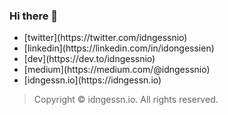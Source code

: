 ### Hi there 👋

<!--
**idongessien/idongessien** is a ✨ _special_ ✨ repository because its `README.md` (this file) appears on your GitHub profile.

Here are some ideas to get you started:

- 🔭 I’m currently working on ...
- 🌱 I’m currently learning ...
- 👯 I’m looking to collaborate on ...
- 🤔 I’m looking for help with ...
- 💬 Ask me about ...
- 📫 How to reach me: ...
- 😄 Pronouns: ...
- ⚡ Fun fact: ...
-->
<ul>
  <li>[twitter](https://twitter.com/idngessnio)</li>
  <li>[linkedin](https://linkedin.com/in/idongessien)</li>
  <li>[dev](https://dev.to/idngessnio)</li>
  <li>[medium](https://medium.com/@idngessnio)</li>
  <li>[idngessn.io](https://idngessn.io)</li>
</ul>

> Copyright &copy; idngessn.io. All rights reserved.
